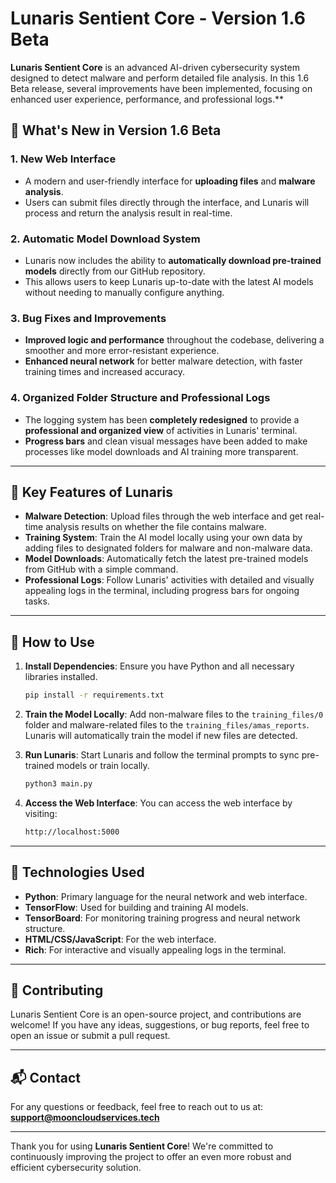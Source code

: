 # **Lunaris Sentient Core - Version 1.6 Beta**

**Lunaris Sentient Core** is an advanced AI-driven cybersecurity system designed to detect malware and perform detailed file analysis. In this 1.6 Beta release, several improvements have been implemented, focusing on enhanced user experience, performance, and professional logs.**

## 🌟 **What's New in Version 1.6 Beta**

### **1. New Web Interface**
- A modern and user-friendly interface for **uploading files** and **malware analysis**.
- Users can submit files directly through the interface, and Lunaris will process and return the analysis result in real-time.

### **2. Automatic Model Download System**
- Lunaris now includes the ability to **automatically download pre-trained models** directly from our GitHub repository. 
- This allows users to keep Lunaris up-to-date with the latest AI models without needing to manually configure anything.

### **3. Bug Fixes and Improvements**
- **Improved logic and performance** throughout the codebase, delivering a smoother and more error-resistant experience.
- **Enhanced neural network** for better malware detection, with faster training times and increased accuracy.

### **4. Organized Folder Structure and Professional Logs**
- The logging system has been **completely redesigned** to provide a **professional and organized view** of activities in Lunaris' terminal.
- **Progress bars** and clean visual messages have been added to make processes like model downloads and AI training more transparent.

---

## 🎯 **Key Features of Lunaris**

- **Malware Detection**: Upload files through the web interface and get real-time analysis results on whether the file contains malware.
- **Training System**: Train the AI model locally using your own data by adding files to designated folders for malware and non-malware data.
- **Model Downloads**: Automatically fetch the latest pre-trained models from GitHub with a simple command.
- **Professional Logs**: Follow Lunaris' activities with detailed and visually appealing logs in the terminal, including progress bars for ongoing tasks.

---

## 🚀 **How to Use**

1. **Install Dependencies**:
   Ensure you have Python and all necessary libraries installed.
   ```bash
   pip install -r requirements.txt
   ```

2. **Train the Model Locally**:
   Add non-malware files to the `training_files/0` folder and malware-related files to the `training_files/amas_reports`. Lunaris will automatically train the model if new files are detected.

3. **Run Lunaris**:
   Start Lunaris and follow the terminal prompts to sync pre-trained models or train locally.
   ```bash
   python3 main.py
   ```

4. **Access the Web Interface**:
   You can access the web interface by visiting:
   ```bash
   http://localhost:5000
   ```

---

## 🔧 **Technologies Used**

- **Python**: Primary language for the neural network and web interface.
- **TensorFlow**: Used for building and training AI models.
- **TensorBoard**: For monitoring training progress and neural network structure.
- **HTML/CSS/JavaScript**: For the web interface.
- **Rich**: For interactive and visually appealing logs in the terminal.

---

## 📢 **Contributing**

Lunaris Sentient Core is an open-source project, and contributions are welcome! If you have any ideas, suggestions, or bug reports, feel free to open an issue or submit a pull request.

---

## 📬 **Contact**

For any questions or feedback, feel free to reach out to us at: **support@mooncloudservices.tech**

---

Thank you for using **Lunaris Sentient Core**! We're committed to continuously improving the project to offer an even more robust and efficient cybersecurity solution.
